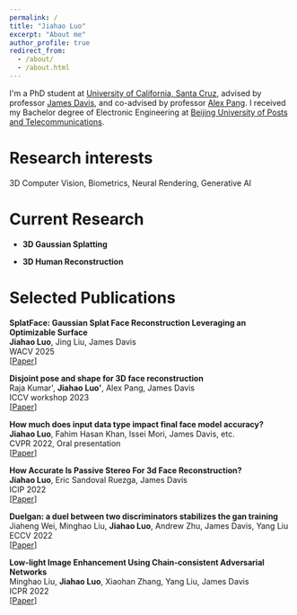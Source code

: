 ```yaml
---
permalink: /
title: "Jiahao Luo"
excerpt: "About me"
author_profile: true
redirect_from: 
  - /about/
  - /about.html
---
```


I'm a PhD student at [University of California, Santa Cruz](https://www.ucsc.edu/), advised by professor [James Davis](https://users.soe.ucsc.edu/~davis/), and co-advised by professor [Alex Pang](https://users.soe.ucsc.edu/~pang/). I received my Bachelor degree of Electronic Engineering at [Beijing University of Posts and Telecommunications](https://en.wikipedia.org/wiki/Beijing_University_of_Posts_and_Telecommunications).

Research interests
======
3D Computer Vision, Biometrics, Neural Rendering, Generative AI

Current Research
======

* **3D Gaussian Splatting** <br /> 

* **3D Human Reconstruction** <br /> 

Selected Publications
======

**SplatFace: Gaussian Splat Face Reconstruction Leveraging an Optimizable Surface**  <br /> 
**Jiahao Luo**, Jing Liu, James Davis  <br /> 
WACV 2025 <br /> 
\[[Paper](https://arxiv.org/pdf/2403.18784.pdf)\]

**Disjoint pose and shape for 3D face reconstruction**  <br /> 
Raja Kumar', **Jiahao Luo'**, Alex Pang, James Davis  <br /> 
ICCV workshop 2023 <br /> 
\[[Paper](https://openaccess.thecvf.com/content/ICCV2023W/AMFG/papers/Kumar_Disjoint_Pose_and_Shape_for_3D_Face_Reconstruction_ICCVW_2023_paper.pdf)\]

**How much does input data type impact final face model accuracy?**  <br /> 
**Jiahao Luo**, Fahim Hasan Khan, Issei Mori, James Davis, etc.  <br /> 
CVPR 2022, Oral presentation <br /> 
\[[Paper](https://openaccess.thecvf.com/content/CVPR2022/papers/Luo_How_Much_Does_Input_Data_Type_Impact_Final_Face_Model_CVPR_2022_paper.pdf)\]

**How Accurate Is Passive Stereo For 3d Face Reconstruction?**  <br /> 
**Jiahao Luo**, Eric Sandoval Ruezga, James Davis  <br /> 
ICIP 2022 <br /> 
\[[Paper](https://ieeexplore.ieee.org/abstract/document/9898004/)\]

**Duelgan: a duel between two discriminators stabilizes the gan training**  <br /> 
Jiaheng Wei, Minghao Liu, **Jiahao Luo**, Andrew Zhu, James Davis, Yang Liu  <br /> 
ECCV 2022 <br /> 
\[[Paper](https://arxiv.org/pdf/2101.07524.pdf)\]

**Low-light Image Enhancement Using Chain-consistent Adversarial Networks**  <br /> 
Minghao Liu, **Jiahao Luo**, Xiaohan Zhang, Yang Liu, James Davis  <br /> 
ICPR 2022 <br /> 
\[[Paper](https://ieeexplore.ieee.org/abstract/document/9956704/)\]



<!-- Getting started
======
1. Register a GitHub account if you don't have one and confirm your e-mail (required!)
1. Fork [this repository](https://github.com/academicpages/academicpages.github.io) by clicking the "fork" button in the top right. 
1. Go to the repository's settings (rightmost item in the tabs that start with "Code", should be below "Unwatch"). Rename the repository "[your GitHub username].github.io", which will also be your website's URL.
1. Set site-wide configuration and create content & metadata (see below -- also see [this set of diffs](http://archive.is/3TPas) showing what files were changed to set up [an example site](https://getorg-testacct.github.io) for a user with the username "getorg-testacct")
1. Upload any files (like PDFs, .zip files, etc.) to the files/ directory. They will appear at https://[your GitHub username].github.io/files/example.pdf.  
1. Check status by going to the repository settings, in the "GitHub pages" section

Site-wide configuration
------
The main configuration file for the site is in the base directory in [_config.yml](https://github.com/academicpages/academicpages.github.io/blob/master/_config.yml), which defines the content in the sidebars and other site-wide features. You will need to replace the default variables with ones about yourself and your site's github repository. The configuration file for the top menu is in [_data/navigation.yml](https://github.com/academicpages/academicpages.github.io/blob/master/_data/navigation.yml). For example, if you don't have a portfolio or blog posts, you can remove those items from that navigation.yml file to remove them from the header. 

Create content & metadata
------
For site content, there is one markdown file for each type of content, which are stored in directories like _publications, _talks, _posts, _teaching, or _pages. For example, each talk is a markdown file in the [_talks directory](https://github.com/academicpages/academicpages.github.io/tree/master/_talks). At the top of each markdown file is structured data in YAML about the talk, which the theme will parse to do lots of cool stuff. The same structured data about a talk is used to generate the list of talks on the [Talks page](https://academicpages.github.io/talks), each [individual page](https://academicpages.github.io/talks/2012-03-01-talk-1) for specific talks, the talks section for the [CV page](https://academicpages.github.io/cv), and the [map of places you've given a talk](https://academicpages.github.io/talkmap.html) (if you run this [python file](https://github.com/academicpages/academicpages.github.io/blob/master/talkmap.py) or [Jupyter notebook](https://github.com/academicpages/academicpages.github.io/blob/master/talkmap.ipynb), which creates the HTML for the map based on the contents of the _talks directory).

**Markdown generator**

I have also created [a set of Jupyter notebooks](https://github.com/academicpages/academicpages.github.io/tree/master/markdown_generator
) that converts a CSV containing structured data about talks or presentations into individual markdown files that will be properly formatted for the academicpages template. The sample CSVs in that directory are the ones I used to create my own personal website at stuartgeiger.com. My usual workflow is that I keep a spreadsheet of my publications and talks, then run the code in these notebooks to generate the markdown files, then commit and push them to the GitHub repository.

How to edit your site's GitHub repository
------
Many people use a git client to create files on their local computer and then push them to GitHub's servers. If you are not familiar with git, you can directly edit these configuration and markdown files directly in the github.com interface. Navigate to a file (like [this one](https://github.com/academicpages/academicpages.github.io/blob/master/_talks/2012-03-01-talk-1.md) and click the pencil icon in the top right of the content preview (to the right of the "Raw | Blame | History" buttons). You can delete a file by clicking the trashcan icon to the right of the pencil icon. You can also create new files or upload files by navigating to a directory and clicking the "Create new file" or "Upload files" buttons. 

Example: editing a markdown file for a talk
![Editing a markdown file for a talk](/images/editing-talk.png)

For more info
------
More info about configuring academicpages can be found in [the guide](https://academicpages.github.io/markdown/). The [guides for the Minimal Mistakes theme](https://mmistakes.github.io/minimal-mistakes/docs/configuration/) (which this theme was forked from) might also be helpful.
 -->